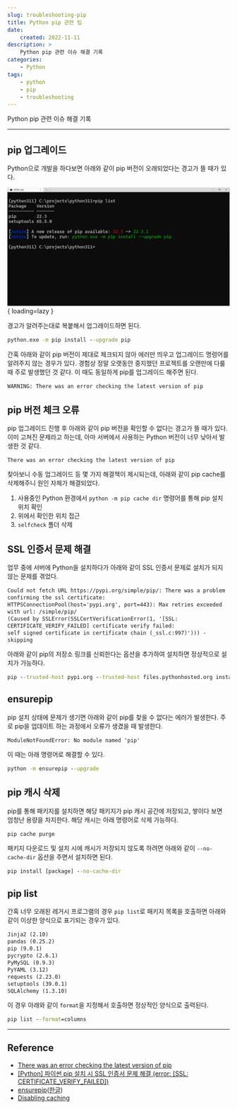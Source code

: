 ```yaml
---
slug: troubleshooting-pip
title: Python pip 관련 팁
date:
    created: 2022-11-11
description: >
    Python pip 관련 이슈 해결 기록
categories:
    - Python
tags:
    - python
    - pip
    - troubleshooting
---
```


Python pip 관련 이슈 해결 기록  

<!-- more -->

---

## pip 업그레이드

Python으로 개발을 하다보면 아래와 같이 pip 버전이 오래되었다는 경고가 뜰 때가 있다.  

![pip_version_warning](./img/pip_version_warning.png){ loading=lazy }

경고가 알려주는대로 복붙해서 업그레이드하면 된다.  

```bat
python.exe -m pip install --upgrade pip
```

간혹 아래와 같이 pip 버전이 제대로 체크되지 않아 에러만 띄우고 업그레이드 명령어를 알려주지 않는 경우가 있다. 경험상 정말 오랫동안 중지했던 프로젝트를 오랜만에 다룰 때 주로 발생했던 것 같다. 이 때도 동일하게 pip를 업그레이드 해주면 된다.  

```bat
WARNING: There was an error checking the latest version of pip
```

## pip 버전 체크 오류

pip 업그레이드 진행 후 아래와 같이 pip 버전을 확인할 수 없다는 경고가 뜰 때가 있다. 이미 고쳐진 문제라고 하는데, 아마 서버에서 사용하는 Python 버전이 너무 낮아서 발생한 것 같다.  

```
There was an error checking the latest version of pip
```

찾아보니 수동 업그레이드 등 몇 가지 해결책이 제시되는데, 아래와 같이 pip cache를 삭제해주니 원인 자체가 해결되었다.  

1. 사용중인 Python 환경에서 `python -m pip cache dir` 명령어를 통해 pip 설치 위치 확인
1. 위에서 확인한 위치 접근
1. `selfcheck` 폴더 삭제

## SSL 인증서 문제 해결

업무 중에 서버에 Python을 설치하다가 아래와 같이 SSL 인증서 문제로 설치가 되지 않는 문제를 겪었다.  

```
Could not fetch URL https://pypi.org/simple/pip/: There was a problem confirming the ssl certificate:
HTTPSConnectionPool(host='pypi.org', port=443): Max retries exceeded with url: /simple/pip/
(Caused by SSLError(SSLCertVerificationError(1, '[SSL: CERTIFICATE_VERIFY_FAILED] certificate verify failed:
self signed certificate in certificate chain (_ssl.c:997)'))) - skipping
```

아래와 같이 pip의 저장소 링크를 신뢰한다는 옵션을 추가하여 설치하면 정상적으로 설치가 가능하다.  

```bat
pip --trusted-host pypi.org --trusted-host files.pythonhosted.org install [package]
```

## ensurepip

pip 설치 상태에 문제가 생기면 아래와 같이 pip를 찾을 수 없다는 에러가 발생한다. 주로 pip을 업데이트 하는 과정에서 오류가 생겼을 때 발생한다.  

```
ModuleNotFoundError: No module named 'pip'
```

이 때는 아래 명령어로 해결할 수 있다.  

```bat
python -m ensurepip --upgrade
```

## pip 캐시 삭제

pip를 통해 패키지를 설치하면 해당 패키지가 pip 캐시 공간에 저장되고, 쌓이다 보면 엄청난 용량을 차지한다. 해당 캐시는 아래 명령어로 삭제 가능하다.  

```bat
pip cache purge
```

패키지 다운로드 및 설치 시에 캐시가 저장되지 않도록 하려면 아래와 같이 `--no-cache-dir` 옵션을 주면서 설치하면 된다.  

```bat
pip install [package] --no-cache-dir
```

## pip list

간혹 너무 오래된 레거시 프로그램의 경우 `pip list`로 패키지 목록을 호출하면 아래와 같이 이상한 양식으로 표기되는 경우가 있다.  

```
Jinja2 (2.10)
pandas (0.25.2)
pip (9.0.1)
pycrypto (2.6.1)
PyMySQL (0.9.3)
PyYAML (3.12)
requests (2.23.0)
setuptools (39.0.1)
SQLAlchemy (1.3.10)
```

이 경우 아래와 같이 `format`을 지정해서 호출하면 정상적인 양식으로 출력된다.  

```bat
pip list --format=columns
```

---
## Reference
- [There was an error checking the latest version of pip](https://stackoverflow.com/questions/72439001/there-was-an-error-checking-the-latest-version-of-pip)
- [[Python] 파이썬 pip 설치 시 SSL 인증서 문제 해결 (error: [SSL: CERTIFICATE_VERIFY_FAILED])](https://harryp.tistory.com/831)
- [ensurepip](https://docs.python.org/3/library/ensurepip.html)([한글](https://docs.python.org/ko/3/library/ensurepip.html))
- [Disabling caching](https://pip.pypa.io/en/stable/topics/caching/#disabling-caching)